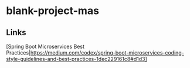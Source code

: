 # blank-project-mas

## Links

[Spring Boot Microservices Best Practices|https://medium.com/codex/spring-boot-microservices-coding-style-guidelines-and-best-practices-1dec229161c8#d1d3]

